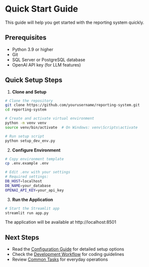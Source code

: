 # Quick Start Guide

This guide will help you get started with the reporting system quickly.

## Prerequisites

- Python 3.9 or higher
- Git
- SQL Server or PostgreSQL database
- OpenAI API key (for LLM features)

## Quick Setup Steps

1. **Clone and Setup**
```bash
# Clone the repository
git clone https://github.com/yourusername/reporting-system.git
cd reporting-system

# Create and activate virtual environment
python -m venv venv
source venv/bin/activate  # On Windows: venv\Scripts\activate

# Run setup script
python setup_dev_env.py
```

2. **Configure Environment**
```bash
# Copy environment template
cp .env.example .env

# Edit .env with your settings
# Required settings:
DB_HOST=localhost
DB_NAME=your_database
OPENAI_API_KEY=your_api_key
```

3. **Run the Application**
```bash
# Start the Streamlit app
streamlit run app.py
```

The application will be available at http://localhost:8501

## Next Steps

- Read the [Configuration Guide](./configuration.md) for detailed setup options
- Check the [Development Workflow](./workflow.md) for coding guidelines
- Review [Common Tasks](./common_tasks.md) for everyday operations 